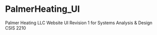 # PalmerHeating_UI
Palmer Heating LLC Website UI Revision 1 for Systems Analysis &amp; Design CSIS 2210
